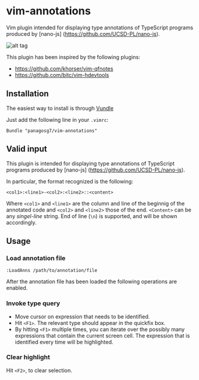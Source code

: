 vim-annotations
===============

Vim plugin intended for displaying type annotations of TypeScript programs
produced by [nano-js] (https://github.com/UCSD-PL/nano-js).

![alt tag](https://raw.githubusercontent.com/panagosg7/vim-annotations/master/doc/neg.png)

This plugin has been inspired by the following plugins:
 - https://github.com/khorser/vim-qfnotes
 - https://github.com/bitc/vim-hdevtools



## Installation

The easiest way to install is through [Vundle](https://github.com/gmarik/Vundle.vim)

Just add the following line in your `.vimrc`:

    Bundle "panagosg7/vim-annotations"



## Valid input

This plugin is intended for displaying type annotations of TypeScript programs
produced by [nano-js] (https://github.com/UCSD-PL/nano-js).

In particular, the format recognized is the following:

    <col1>:<line1>-<col2>:<line2>::<content>

Where `<col1>` and `<line1>` are the column and line of the beginnig of the
annotated code and `<col2>` and `<line2>` those of the end. `<Content>` can be
any _singel-line_ string. End of line (`\n`) is supported, and will be shown
accordingly.



## Usage

### Load annotation file

    :LoadAnns /path/to/annotation/file


After the annotation file has been loaded the following operations are enabled.

### Invoke type query

 - Move cursor on expression that needs to be identified.
 - Hit `<F1>`. The relevant type should appear in the quickfix box.
 - By hitting `<F1>` multiple times, you can iterate over the possibly many
   expressions that contain the current screen cell. The expression that is 
   identified every time will be highlighted.


### Clear highlight

Hit `<F2>`, to clear selection.

